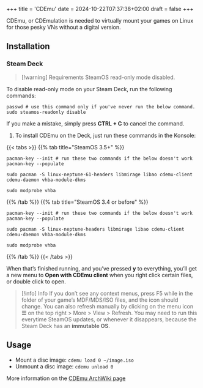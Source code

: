 +++
title = 'CDEmu'
date = 2024-10-22T07:37:38+02:00
draft = false
+++

CDEmu, or CDEmulation is needed to virtually mount your games on Linux for those pesky VNs without a digital version.

## Installation

### Steam Deck

> [!warning] Requirements
> SteamOS read-only mode disabled.

To disable read-only mode on your Steam Deck, run the following commands:

```
passwd # use this command only if you've never run the below command.
sudo steamos-readonly disable
```
If you make a mistake, simply press **CTRL + C** to cancel the command.

1. To install CDEmu on the Deck, just run these commands in the Konsole:

{{< tabs >}}
{{% tab title="SteamOS 3.5+" %}}
```
pacman-key --init # run these two commands if the below doesn't work
pacman-key --populate

sudo pacman -S linux-neptune-61-headers libmirage libao cdemu-client cdemu-daemon vhba-module-dkms

sudo modprobe vhba
```
{{% /tab %}}
{{% tab title="SteamOS 3.4 or before" %}}
```
pacman-key --init # run these two commands if the below doesn't work
pacman-key --populate

sudo pacman -S linux-neptune-headers libmirage libao cdemu-client cdemu-daemon vhba-module-dkms

sudo modprobe vhba
```
{{% /tab %}}
{{< /tabs >}}

When that’s finished running, and you’ve pressed **y** to everything, you’ll get a new menu to **Open with CDEmu client** when you right click certain files, or double click to open.

> [!info] Info
> If you don’t see any context menus, press F5 while in the folder of your game’s MDF/MDS/ISO files, and the icon should change.
> You can also refresh manually by clicking on the menu icon **☰** on the top right > More > View > Refresh.
> You may need to run this everytime SteamOS updates, or whenever it disappears, because the Steam Deck has an **immutable OS**.

## Usage

* Mount a disc image: `cdemu load 0 ~/image.iso`
* Unmount a disc image: `cdemu unload 0`

More information on the [CDEmu ArchWiki page](https://wiki.archlinux.org/title/CDemu)


